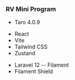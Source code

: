 ### RV Mini Program
- Taro 4.0.9
 + React
 + Vite
 + Tailwind CSS
 + Zustand
- Laravel 12
 -- Filament
 - Filament Shield